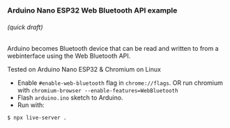### Arduino Nano ESP32 Web Bluetooth API example
###### (quick draft)

Arduino becomes Bluetooth device that can be read and written to from a webinterface using the Web Bluetooth API.

Tested on Arduino Nano ESP32 & Chromium on Linux

* Enable `#enable-web-bluetooth` flag in `chrome://flags`. OR run chromium with `chromium-browser --enable-features=WebBluetooth`
* Flash `arduino.ino` sketch to Arduino.
* Run with:
```shell
$ npx live-server .
```
